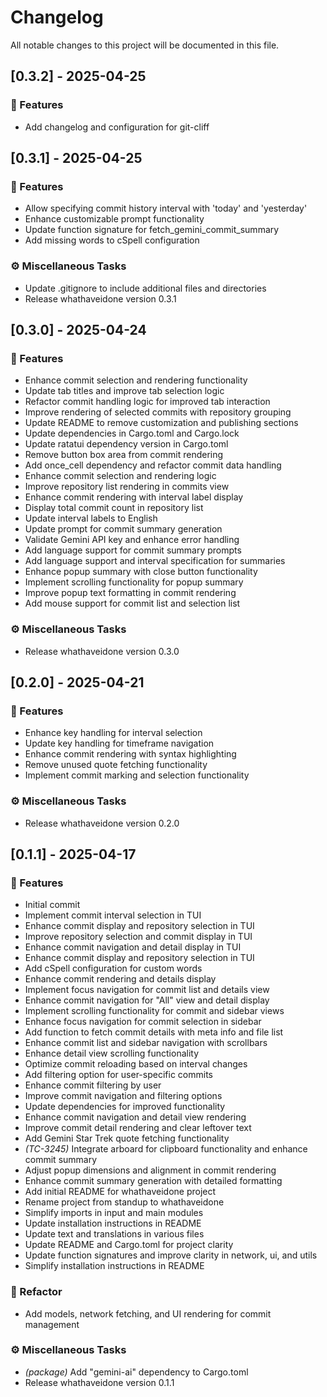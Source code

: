 # Changelog

All notable changes to this project will be documented in this file.

## [0.3.2] - 2025-04-25

### 🚀 Features

- Add changelog and configuration for git-cliff

## [0.3.1] - 2025-04-25

### 🚀 Features

- Allow specifying commit history interval with 'today' and 'yesterday'
- Enhance customizable prompt functionality
- Update function signature for fetch_gemini_commit_summary
- Add missing words to cSpell configuration

### ⚙️ Miscellaneous Tasks

- Update .gitignore to include additional files and directories
- Release whathaveidone version 0.3.1

## [0.3.0] - 2025-04-24

### 🚀 Features

- Enhance commit selection and rendering functionality
- Update tab titles and improve tab selection logic
- Refactor commit handling logic for improved tab interaction
- Improve rendering of selected commits with repository grouping
- Update README to remove customization and publishing sections
- Update dependencies in Cargo.toml and Cargo.lock
- Update ratatui dependency version in Cargo.toml
- Remove button box area from commit rendering
- Add once_cell dependency and refactor commit data handling
- Enhance commit selection and rendering logic
- Improve repository list rendering in commits view
- Enhance commit rendering with interval label display
- Display total commit count in repository list
- Update interval labels to English
- Update prompt for commit summary generation
- Validate Gemini API key and enhance error handling
- Add language support for commit summary prompts
- Add language support and interval specification for summaries
- Enhance popup summary with close button functionality
- Implement scrolling functionality for popup summary
- Improve popup text formatting in commit rendering
- Add mouse support for commit list and selection list

### ⚙️ Miscellaneous Tasks

- Release whathaveidone version 0.3.0

## [0.2.0] - 2025-04-21

### 🚀 Features

- Enhance key handling for interval selection
- Update key handling for timeframe navigation
- Enhance commit rendering with syntax highlighting
- Remove unused quote fetching functionality
- Implement commit marking and selection functionality

### ⚙️ Miscellaneous Tasks

- Release whathaveidone version 0.2.0

## [0.1.1] - 2025-04-17

### 🚀 Features

- Initial commit
- Implement commit interval selection in TUI
- Enhance commit display and repository selection in TUI
- Improve repository selection and commit display in TUI
- Enhance commit navigation and detail display in TUI
- Enhance commit display and repository selection in TUI
- Add cSpell configuration for custom words
- Enhance commit rendering and details display
- Implement focus navigation for commit list and details view
- Enhance commit navigation for "All" view and detail display
- Implement scrolling functionality for commit and sidebar views
- Enhance focus navigation for commit selection in sidebar
- Add function to fetch commit details with meta info and file list
- Enhance commit list and sidebar navigation with scrollbars
- Enhance detail view scrolling functionality
- Optimize commit reloading based on interval changes
- Add filtering option for user-specific commits
- Enhance commit filtering by user
- Improve commit navigation and filtering options
- Update dependencies for improved functionality
- Enhance commit navigation and detail view rendering
- Improve commit detail rendering and clear leftover text
- Add Gemini Star Trek quote fetching functionality
- *(TC-3245)* Integrate arboard for clipboard functionality and enhance commit summary
- Adjust popup dimensions and alignment in commit rendering
- Enhance commit summary generation with detailed formatting
- Add initial README for whathaveidone project
- Rename project from standup to whathaveidone
- Simplify imports in input and main modules
- Update installation instructions in README
- Update text and translations in various files
- Update README and Cargo.toml for project clarity
- Update function signatures and improve clarity in network, ui, and utils
- Simplify installation instructions in README

### 🚜 Refactor

- Add models, network fetching, and UI rendering for commit management

### ⚙️ Miscellaneous Tasks

- *(package)* Add "gemini-ai" dependency to Cargo.toml
- Release whathaveidone version 0.1.1

<!-- generated by git-cliff -->
